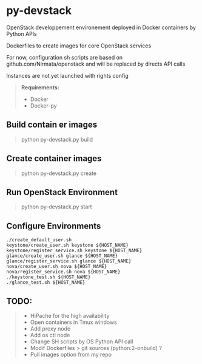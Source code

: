 py-devstack
===========

OpenStack developpement environement deployed in Docker containers by Python APIs

Dockerfiles to create images for core OpenStack services

For now, configuration sh scripts are based on github.com/Nirmata/openstack and will be replaced by directs API calls

Instances are not yet launched with rights config

> **Requirements:**
> - Docker
> - Docker-py

Build contain er images
----------------------
> python py-devstack.py build
 
Create container images
-----------------------
> python py-devstack.py create


Run OpenStack Environment
-------------------------
> python py-devstack.py start

Configure Environments
----------------------

	./create_default_user.sh
	keystone/create_user.sh keystone ${HOST_NAME}
	keystone/register_service.sh keystone ${HOST_NAME}
	glance/create_user.sh glance ${HOST_NAME}
	glance/register_service.sh glance ${HOST_NAME}
	nova/create_user.sh nova ${HOST_NAME}
	nova/register_service.sh nova ${HOST_NAME}
	./keystone_test.sh ${HOST_NAME}
	./glance_test.sh ${HOST_NAME}



TODO:
-----
> - HiPache for the high availability
> - Open containers in Tmux windows
> - Add proxy node
> - Add os ctl node
> - Change SH scripts by OS Python API call
> - Modif Dockerfiles > git sources (python:2-onbuild) ?
> - Pull images option from my repo
